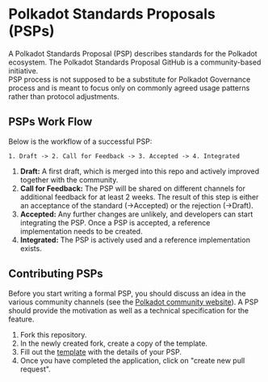 # Polkadot Standards Proposals (PSPs)


A Polkadot Standards Proposal (PSP) describes standards for the Polkadot ecosystem. The Polkadot Standards Proposal GitHub is a community-based initiative.  
PSP process is not supposed to be a substitute for Polkadot Governance process and is meant to focus only on commonly agreed usage patterns rather than protocol adjustments.  

## PSPs Work Flow

Below is the workflow of a successful PSP:
```
1. Draft -> 2. Call for Feedback -> 3. Accepted -> 4. Integrated
```
1. **Draft:** A first draft, which is merged into this repo and actively improved together with the community. 
2. **Call for Feedback:** The PSP will be shared on different channels for additional feedback for at least 2 weeks. The result of this step is either an acceptance of the standard (->Accepted) or the rejection (->Draft). 
3. **Accepted:** Any further changes are unlikely, and developers can start integrating the PSP. Once a PSP is accepted, a reference implementation needs to be created.    
4. **Integrated:** The PSP is actively used and a reference implementation exists.

## Contributing PSPs

Before you start writing a formal PSP, you should discuss an idea in the various community channels (see the [Polkadot community website](https://polkadot.network/community/)). A PSP should provide the motivation as well as a technical specification for the feature. 

1. Fork this repository.
2. In the newly created fork, create a copy of the template.
3. Fill out the [template](./psp-template.md) with the details of your PSP.
4. Once you have completed the application, click on "create new pull request".
